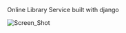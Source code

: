 Online Library Service built with django 

![Screen_Shot]((https://github.com/mohammadteeti/LibraryInDjango/blob/master/ScreenShots/Screenshot%20from%202022-11-21%2020-06-28.png)?raw=true)
